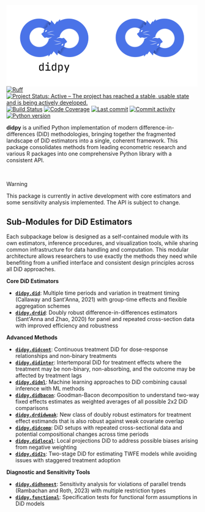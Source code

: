 <img src="docs/source/_static/didpy-light.png#gh-light-mode-only" width="250" align="left" alt="didpy logo"></img>
<img src="docs/source/_static/didpy-dark.png#gh-dark-mode-only" width="250" align="left" alt="didpy logo"></img>

[![Ruff](https://img.shields.io/endpoint?url=https://raw.githubusercontent.com/astral-sh/ruff/main/assets/badge/v2.json)](https://github.com/astral-sh/ruff)
[![Project Status: Active – The project has reached a stable, usable state and is being actively developed.](https://www.repostatus.org/badges/latest/active.svg)](https://www.repostatus.org/#active)
[![Build Status](https://github.com/jordandeklerk/didpy/actions/workflows/test.yml/badge.svg)](https://github.com/jordandeklerk/didpy/actions/workflows/test.yml)
[![Code Coverage](https://codecov.io/gh/jordandeklerk/didpy/branch/main/graph/badge.svg)](https://codecov.io/gh/jordandeklerk/didpy)
[![Last commit](https://img.shields.io/github/last-commit/jordandeklerk/didpy)](https://github.com/jordandeklerk/didpy/graphs/commit-activity)
[![Commit activity](https://img.shields.io/github/commit-activity/m/jordandeklerk/didpy)](https://github.com/jordandeklerk/didpy/graphs/commit-activity)
[![Python version](https://img.shields.io/badge/3.10%20%7C%203.11%20%7C%203.12%20%7C%203.13-blue?logo=python&logoColor=white)](https://www.python.org/)


__didpy__ is a unified Python implementation of modern difference-in-differences (DiD) methodologies, bringing together the fragmented landscape of DiD estimators into a single, coherent framework. This package consolidates methods from leading econometric research and various R packages into one comprehensive Python library with a consistent API.

<br>

> [!WARNING]
> This package is currently in active development with core estimators and some sensitivity analysis implemented. The API is subject to change.

## Sub-Modules for DiD Estimators

Each subpackage below is designed as a self-contained module with its own estimators, inference procedures, and visualization tools, while sharing common infrastructure for data handling and computation. This modular architecture allows researchers to use exactly the methods they need while benefiting from a unified interface and consistent design principles across all DiD approaches.

**Core DiD Estimators**

- **[`didpy.did`](https://github.com/jordandeklerk/didpy/tree/main/didpy/did)**: Multiple time periods and variation in treatment timing (Callaway and Sant'Anna, 2021) with group-time effects and flexible aggregation schemes
- **[`didpy.drdid`](https://github.com/jordandeklerk/didpy/tree/main/didpy/drdid)**: Doubly robust difference-in-differences estimators (Sant'Anna and Zhao, 2020) for panel and repeated cross-section data with improved efficiency and robustness

**Advanced Methods**

- **[`didpy.didcont`](https://github.com/jordandeklerk/didpy/tree/main/didpy/didcont)**: Continuous treatment DiD for dose-response relationships and non-binary treatments
- **[`didpy.didinter`](https://github.com/jordandeklerk/didpy/tree/main/didpy/didinter)**: Intertemporal DiD for treatment effects where the treatment may be non-binary, non-absorbing, and the outcome may be affected by treatment lags
- **[`didpy.didml`](https://github.com/jordandeklerk/didpy/tree/main/didpy/didml)**: Machine learning approaches to DiD combining causal inference with ML methods
- **[`didpy.didbacon`](https://github.com/jordandeklerk/didpy/tree/main/didpy/didbacon)**: Goodman-Bacon decomposition to understand two-way fixed effects estimates as weighted averages of all possible 2x2 DiD comparisons
- **[`didpy.drdidweak`](https://github.com/jordandeklerk/didpy/tree/main/didpy/drdidweak)**: New class of doubly robust estimators for treatment effect estimands that is also robust against weak covariate overlap
- **[`didpy.didcomp`](https://github.com/jordandeklerk/didpy/tree/main/didpy/didcomp)**: DiD setups with repeated cross-sectional data and potential compositional changes across time periods
- **[`didpy.didlocal`](https://github.com/jordandeklerk/didpy/tree/main/didpy/didlocal)**: Local projections DiD to address possible biases arising from negative weighting
- **[`didpy.did2s`](https://github.com/jordandeklerk/didpy/tree/main/didpy/did2s)**: Two-stage DiD for estimating TWFE models while avoiding issues with staggered treatment adoption

**Diagnostic and Sensitivity Tools**

- **[`didpy.didhonest`](https://github.com/jordandeklerk/didpy/tree/main/didpy/didhonest)**: Sensitivity analysis for violations of parallel trends (Rambachan and Roth, 2023) with multiple restriction types
- **[`didpy.functional`](https://github.com/jordandeklerk/didpy/tree/main/didpy/functional)**: Specification tests for functional form assumptions in DiD models
